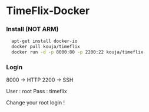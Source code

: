 # TimeFlix-Docker

### Install (NOT ARM)
```sh
  apt-get install docker-io
  docker pull kouja/timeflix
  docker run -d -p 8000:80 -p 2200:22 kouja/timeflix
```
### Login

8000 -> HTTP 
2200 -> SSH 

User : root 
Pass : timeflix 

Change your root login ! 

